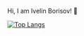 Hi, I am Ivelin Borisov! 👋

[![Top Langs](https://github-readme-stats.vercel.app/api/top-langs/?borisov5=your-github-borisov5&layout=compact&theme=vision-friendly-dark)](https://github.com/anuraghazra/github-readme-stats)
